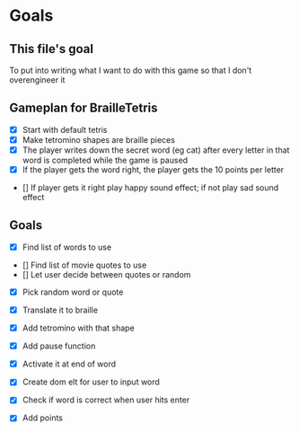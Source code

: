 # Goals
## This file's goal

To put into writing what I want to do with this game so that I don't overengineer it

## Gameplan for BrailleTetris
- [x] Start with default tetris
- [x] Make tetromino shapes are braille pieces
- [x] The player writes down the secret word (eg cat) after every letter in that word is completed while the game is paused
- [x] If the player gets the word right, the player gets the 10 points per letter
- [] If player gets it right play happy sound effect; if not play sad sound effect

## Goals
- [x] Find list of words to use
- [] Find list of movie quotes to use
- [] Let user decide between quotes or random 
- [x] Pick random word or quote
- [x] Translate it to braille
- [x] Add tetromino with that shape
- [x] Add pause function
- [x] Activate it at end of word
- [x] Create dom elt for user to input word
- [x] Check if word is correct when user hits enter
- [x] Add points


